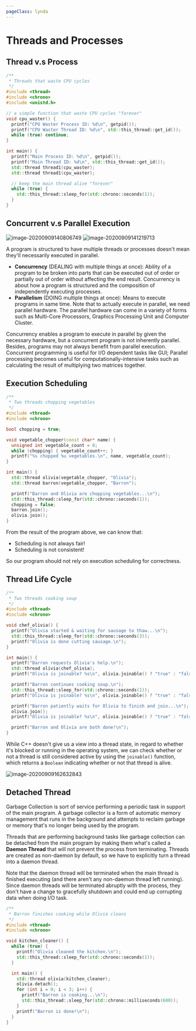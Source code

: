 ```yaml
---
pageClass: lynda
---
```


# Threads and Processes

## Thread v.s Process

```cpp
/**
 * Threads that waste CPU cycles
 */
#include <thread>
#include <chrono>
#include <unistd.h>

// a simple function that waste CPU cycles "forever"
void cpu_waster() {
  printf("CPU Waster Process ID: %d\n", getpid());
  printf("CPU Waster Thread ID: %d\n", std::this_thread::get_id());
  while (true) continue;
}

int main() {
  printf("Main Process ID: %d\n", getpid());
  printf("Main Thread ID: %d\n", std::this_thread::get_id());
  std::thread thread1(cpu_waster);
  std::thread thread1(cpu_waster);

  // keep the main thread alive "forever"
  while (true) {
    std::this_thread::sleep_for(std::chrono::seconds(1));
  }
}
```

## Concurrent v.s Parallel Execution

![image-20200909140806749](https://i.imgur.com/emmNUvR.png)
![image-20200909141219713](https://i.imgur.com/I8QNmom.png)

A program is structured to have multiple threads or processes doesn't mean they'll necessarily executed in parallel.

- **Concurrency** (DEALING with multiple things at once): Ability of a program to be broken into parts that can be executed out of order or partially out of order without affecting the end result. Concurrency is about how a program is structured and the composition of independently executing processes.
- **Parallelism** (DOING multiple things at once): Means to execute programs in same time. Note that to actually execute in parallel, we need parallel hardware. The parallel hardware can come in a variety of forms such as Multi-Core Processors, Graphics Processing Unit and Computer Cluster.

Concurrency enables a program to execute in parallel by given the necessary hardware, but a concurrent program is not inherently parallel. Besides, programs may not always benefit from parallel execution. Concurrent programming is useful for I/O dependent tasks like GUI; Parallel processing becomes useful for computationally-intensive tasks such as calculating the result of multiplying two matrices together.

## Execution Scheduling

```cpp
/**
 * Two threads chopping vegetables
 */
#include <thread>
#include <chrono>

bool chopping = true;

void vegetable_chopper(const char* name) {
  unsigned int vegetable_count = 0;
  while (chopping) { vegetable_count++; }
  printf("%s chopped %u vegetables.\n", name, vegetable_count);
}

int main() {
  std::thread olivia(vegetable_chopper, "Olivia");
  std::thread barron(vegetable_chopper, "Barron");

  printf("Barron and Olivia are chopping vegetables...\n");
  std::this_thread::sleep_for(std::chrono::seconds(1));
  chopping = false;
  barron.join();
  olivia.join();
}
```

From the result of the program above, we can know that:

- Scheduling is not always fair!
- Scheduling is not consistent!

So our program should not rely on execution scheduling for correctness.

## Thread Life Cycle

```cpp
/**
 * Two threads cooking soup
 */
#include <thread>
#include <chrono>

void chef_olivia() {
  printf("Olivia started & waiting for sausage to thaw...\n");
  std::this_thread::sleep_for(std::chrono::seconds(3));
  printf("Olivia is done cutting sausage.\n");
}

int main() {
  printf("Barron requests Olivia's help.\n");
  std::thread olivia(chef_olivia);
  printf("Olivia is joinable? %s\n", olivia.joinable() ? "true" : "false");

  printf("Barron continues cooking soup.\n");
  std::this_thread::sleep_for(std::chrono::seconds(1));
  printf("Olivia is joinable? %s\n", olivia.joinable() ? "true" : "false");

  printf("Barron patiently waits for Olivia to finish and join...\n");
  olivia.join();
  printf("Olivia is joinable? %s\n", olivia.joinable() ? "true" : "false");

  printf("Barron and Olivia are both done!\n");
}
```

While C++ doesn't give us a view into a thread state, in regard to whether it's blocked or running in the operating system, we can check whether or not a thread is still considered active by using the `joinable()` function, which returns a `Boolean` indicating whether or not that thread is alive.

![image-20200909162632843](https://i.imgur.com/aLye7wV.png)

## Detached Thread

Garbage Collection is sort of service performing  a periodic task in support of the main program. A garbage collector is a form of automatic memory management that runs in the background and attempts to reclaim garbage or memory that's no longer being used by the program.

Threads that are performing background tasks like garbage collection can be detached from the main program by making them what's called a **Daemon Thread** that will not prevent the process from terminating. Threads are created as non-daemon by default, so we have to explicitly turn a thread into a daemon thread.

Note that the daemon thread will be terminated when the main thread is finished executing (and there aren't any non-daemon thread left running). Since daemon threads will be terminated abruptly with the process, they don't have a change to gracefully shutdown and could end up corrupting data when doing I/O task.

```cpp
/**
 * Barron finishes cooking while Olivia cleans
 */
#include <thread>
#include <chrono>

void kitchen_cleaner() {
  while (true) {
    printf("Olivia cleaned the kitchen.\n");
    std::this_thread::sleep_for(std::chrono::seconds(1));
  }

  int main() {
    std::thread olivia(kitchen_cleaner);
    olivia.detach();
    for (int i = 0; i < 3; i++) {
      printf("Barron is cooking...\n");
      std::this_thread:;sleep_for(std::chrono::milliseconds(600));
    }
    printf("Barron is done!\n");
  }
}
```

